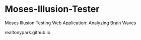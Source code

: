 # Moses-Illusion-Tester
Moses Illusion Testing Web Application: Analyzing Brain Waves

realtonypark.github.io
